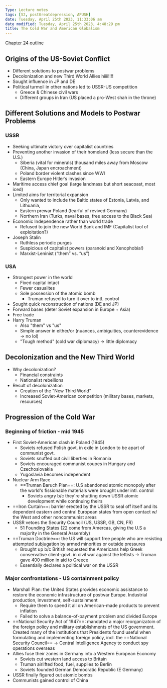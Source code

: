 ```yaml
---
Type: Lecture notes 
tags: [S2, postGreatdepression, APUSH]
date: Tuesday, April 25th 2023, 11:33:06 am
date modified: Tuesday, April 25th 2023, 4:48:29 pm
title: The Cold War and American Globalism
---
```

[Chapter 24 outline](https://cranbrook365-my.sharepoint.com/:w:/r/personal/dviles_cranbrook_edu/_layouts/15/Doc.aspx?sourcedoc=%7BAAC0B717-06BC-4D34-BB8D-AF8636F4E454%7D&file=Outline.docx&action=default&mobileredirect=true&cid=f3992903-ff73-4d2c-9be8-d5d4fb6c274e)
## Origins of the US-Soviet Conflict
- Different solutions to postwar problems
- Decolonization and new Third World Allies hiiii!!!!
- Sought influence in JP and DE
- Political turmoil in other nations led to USSR-US competition
	- Greece & Chinese civil wars
	- Different groups in Iran (US placed a pro-West shah in the throne)
## Different Solutions and Models to Postwar Problems
### USSR 
-  Seeking ultimate victory over capitalist countries 
-  Preventing another invasion of their homeland (less secure than the U.S.) 
	-  Siberia (vital for minerals) thousand miles away from Moscow (China, Japan encroachment)  
	-  Poland border violent clashes since WWI 
	-  Eastern Europe Hitler’s invasion  
-  Maritime access chief goal (large landmass but short seacoast, most iced) 
-  Limited aims for territorial expansion  
	-  Only wanted to include the Baltic states of Estonia, Latvia, and Lithuania,  
	-  Eastern prewar Poland (fearful of revived Germany) 
	-  Northern Iran (Turks, naval bases, free access to the Black Sea) 
-  Economic Independence rather than world trade  
	-  Refused to join the new World Bank and IMF (Capitalist tool of exploitation?)  
- Joseph Stalin  
	- Ruthless periodic purges  
	- Suspicious of capitalist powers (paranoid and Xenophobia!) 
	- Marxist-Leninist (“them” vs. “us”) 
### USA
- Strongest power in the world
	- Fixed capital intact
	- Fewer casualites
	- Sole possession of the atomic bomb
		- Truman refused to turn it over to intl. control
- Sought quick reconstruction of nations (DE and JP)
- Forward bases (deter Soviet expansion in Europe + Asia)
- Free trade
- Harry Truman
	- Also "them" vs "us"
	- Simple answer in either/or (nuances, ambiguities, counterevidence → no lol)
	- "Tough method" (cold war diplomacy) → little diplomacy
## Decolonization and the New Third World
- Why decolonization?
	- Financial constraints
	- Nationalist rebellions
- Result of decolonization
	- Creation of the "New Third World"
	- Increased Soviet-American competition (military bases, markets, resources)
## Progression of the Cold War
### Beginning of friction - mid 1945
- First Soviet-American clash in Poland (1945)
	- Soviets refused Polish govt. in exile in London to be apart of communist govt.
	- Soviets snuffed out civil liberties in Romania
	- Soviets encouraged communist coupes in Hungary and Czechoslovakia
	- Yugoslavia becomes independent
- Nuclear Arm Race
	- ==Truman Baruch Plan==: U.S abandoned atomic monopoly after the world's fissionable  materials were brought under intl. control
		- Soviets angry b/c they're shutting down USSR atomic development while continuing theirs
- ==Iron Curtain==: barrier erected by the USSR to seal off itself and its dependent eastern and central European states from open contact w/ the West and other noncommunist areas
- USSR vetoes the Security Council (US, USSR, GB, CN, FR)
	- 51 Founding States (22 come from Amercas, giving the U.S a majority in the General Assembly)
- ==Truman Doctrine==: the US will support free people who are resisting attempted subjugation by armed minorities or outside pressures
	- Brought up b/c British requested the Americans help Greek conservative client-govt. in civil war against the leftists → Truman gave 400 million in aid to Greece
	- Essentially declares a political war on the USSR
### Major confrontations - US containment policy
-  Marshall Plan: the United States provides economic assistance to restore the economic infrastructure of postwar Europe. Industrial production, investment, self-sustainment
	- Require them to spend it all on American-made products to prevent inflation
	- Failed to solve a balance-of-payment problem and divided Europe
- ==National Security Act of 1947==: mandated a major reorganizatoin of the foreign policy and military establishments of the US government. Created many of the institutions that Presidents found useful when formulating and implementing foreign policy, incl. the ==National Security Council== → Central Intelligence Agency to conduct spy operations overseas
- Allies fuse their zones in Germany into a Western European Economy
	- Soviets cut western land access to Britain
	- Truman airlifted food, fuel, supplies to Berlin
	- Soviets founded German Democratic Republic (E Germany)
- USSR finally figured out atomic bombs
- Communists gained control of China

